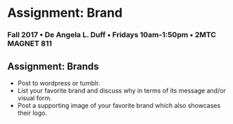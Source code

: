# Assignment: Brand

### Fall 2017 • De Angela L. Duff • Fridays 10am-1:50pm • 2MTC MAGNET 811

## Assignment: Brands

* Post to wordpress or tumblr.
* List your favorite brand and discuss why in terms of its message and/or visual form.
* Post a supporting image of your favorite brand which also showcases their logo.

